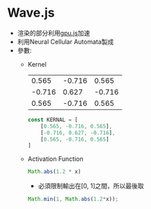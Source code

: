 # Wave.js
* 渲染的部分利用[gpu.js](https://github.com/gpujs/gpu.js)加速
* 利用Neural Cellular Automata製成
* 參數:
    * Kernel

        |  |  |  |
        | -------- | -------- | -------- |
        | 0.565     | -0.716     | 0.565     |
        | -0.716     | 0.627     | -0.716     |
        | 0.565     | -0.716     | 0.565     |

        ```javascript
        const KERNAL = [
            [0.565, -0.716, 0.565],
            [-0.716, 0.627, -0.716],
            [0.565, -0.716, 0.565]
        ]
        ```
        
    * Activation Function
        ```javascript
        Math.abs(1.2 * x)
        ```
        * 必須限制輸出在[0, 1]之間，所以最後取
        ```javascript
        Math.min(1, Math.abs(1.2*x));
        ```


    